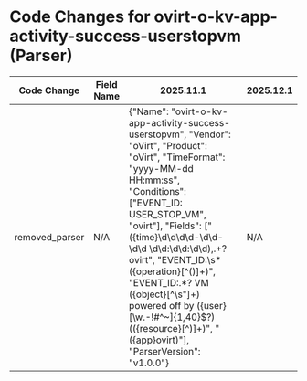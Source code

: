 # Code Changes for ovirt-o-kv-app-activity-success-userstopvm (Parser)

| Code Change | Field Name | 2025.11.1 | 2025.12.1 |
|-------------|------------|-----------|------------|
| removed_parser | N/A | {"Name": "ovirt-o-kv-app-activity-success-userstopvm", "Vendor": "oVirt", "Product": "oVirt", "TimeFormat": "yyyy-MM-dd HH:mm:ss", "Conditions": ["EVENT_ID: USER_STOP_VM", "ovirt"], "Fields": ["({time}\d\d\d\d-\d\d-\d\d \d\d:\d\d:\d\d),.+?ovirt", "EVENT_ID:\s*({operation}[^\(\)]+)", "EVENT_ID:.*? VM ({object}[^\s\"]+) powered off by ({user}[\w\.\-\!\#\^\~]{1,40}\$?) \(({resource}[^\)]+)", "({app}ovirt)"], "ParserVersion": "v1.0.0"} | N/A |